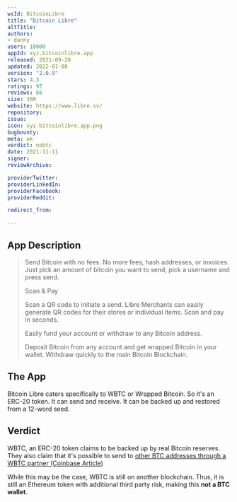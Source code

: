 ```yaml
---
wsId: BitcoinLibre
title: "Bitcoin Libre"
altTitle: 
authors:
- danny
users: 10000
appId: xyz.bitcoinlibre.app
released: 2021-09-20
updated: 2022-01-08
version: "2.0.9"
stars: 4.3
ratings: 97
reviews: 66
size: 36M
website: https://www.libre.sv/
repository: 
issue: 
icon: xyz.bitcoinlibre.app.png
bugbounty: 
meta: ok
verdict: nobtc
date: 2021-11-11
signer: 
reviewArchive:

providerTwitter: 
providerLinkedIn: 
providerFacebook: 
providerReddit: 

redirect_from:

---
```


## App Description

> Send Bitcoin with no fees.
> No more fees, hash addresses, or invoices. Just pick an amount of bitcoin you want to send, pick a username and press send.
>
> Scan & Pay
>
> Scan a QR code to initiate a send. Libre Merchants can easily generate QR codes for their stores or individual items. Scan and pay in seconds.
>
> Easily fund your account or withdraw to any Bitcoin address.
>
> Deposit Bitcoin from any account and get wrapped Bitcoin in your wallet. Withdraw quickly to the main Bitcoin Blockchain.

## The App

Bitcoin Libre caters specifically to WBTC or Wrapped Bitcoin. So it's an ERC-20 token. It can send and receive. It can be backed up and restored from a 12-word seed.

## Verdict

WBTC, an ERC-20 token claims to be backed up by real Bitcoin reserves. They also claim that it's possible to send to [other BTC addresses through a WBTC partner (Coinbase Article)](https://help.coinbase.com/en/coinbase/getting-started/crypto-education/wbtc)

While this may be the case, WBTC is still on another blockchain. Thus, it is still an Ethereum token with additional third party risk, making this **not a BTC wallet**.
